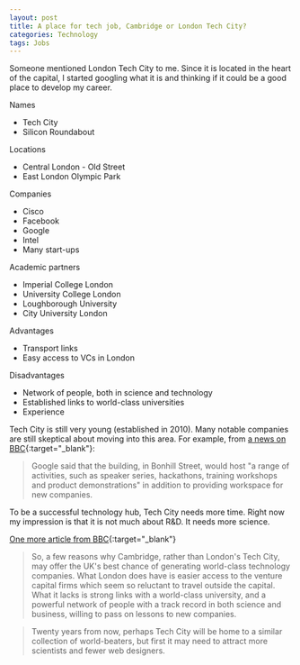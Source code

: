 ```yaml
---
layout: post
title: A place for tech job, Cambridge or London Tech City?
categories: Technology
tags: Jobs
---
```


Someone mentioned London Tech City to me. Since it is located in the heart of the capital, I started googling what it is and thinking if it could be a good place to develop my career.

Names
* Tech City
* Silicon Roundabout

Locations
* Central London - Old Street
* East London Olympic Park

Companies
* Cisco
* Facebook
* Google
* Intel
* Many start-ups

Academic partners
* Imperial College London
* University College London
* Loughborough University
* City University London

Advantages
* Transport links
* Easy access to VCs in London

Disadvantages
* Network of people, both in science and technology
* Established links to world-class universities
* Experience

Tech City is still very young (established in 2010). Many notable companies are still skeptical about moving into this area. For example, from [a news on BBC](http://www.bbc.co.uk/news/technology-15088359){:target="_blank"}:

> Google said that the building, in Bonhill Street, would host "a range of activities, such as speaker series, hackathons, training workshops and product demonstrations" in addition to providing workspace for new companies.

To be a successful technology hub, Tech City needs more time. Right now my impression is that it is not much about R&D. It needs more science.

[One more article from BBC](http://www.bbc.co.uk/news/technology-17998596){:target="_blank"}

> So, a few reasons why Cambridge, rather than London's Tech City, may offer the UK's best chance of generating world-class technology companies. What London does have is easier access to the venture capital firms which seem so reluctant to travel outside the capital. What it lacks is strong links with a world-class university, and a powerful network of people with a track record in both science and business, willing to pass on lessons to new companies.

> Twenty years from now, perhaps Tech City will be home to a similar collection of world-beaters, but first it may need to attract more scientists and fewer web designers.
